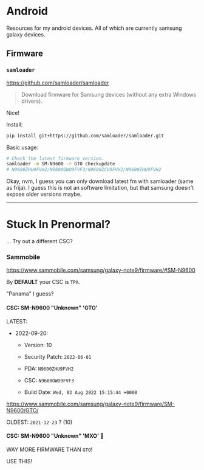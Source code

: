# Android

Resources for my android devices.
All of which are currently samsung galaxy devices.

## Firmware

### `samloader`

https://github.com/samloader/samloader

> Download firmware for Samsung devices (without any extra Windows drivers).

Nice!

Install:

```sh
pip install git+https://github.com/samloader/samloader.git
```

Basic usage:

```sh
# Check the latest firmware version.
samloader -m SM-N9600 -r GTO checkupdate
# N9600ZHU9FVH2/N9600OWO9FVF3/N9600ZCU9FVH2/N9600ZHU9FVH2
```

Okay, nvm, I guess you can only download latest fm with samloader (same as frija).
I guess this is not an software limitation, but that samsung doesn't expose older versions maybe.





----



# Stuck In Prenormal?



... Try out a different CSC?



### Sammobile



https://www.sammobile.com/samsung/galaxy-note9/firmware/#SM-N9600



By **DEFAULT** your CSC is `TPA`.

"Panama" I guess?



#### CSC: SM-N9600 "Unknown" 'GTO'



LATEST:

- 2022-09-20:
  
   - Version: 10
  
   - Security Patch: `2022-06-01`
  
   - PDA: `N9600ZHU9FVH2`
  
   - CSC: `N9600OWO9FVF3`
  
   - Build Date: `Wed, 03 Aug 2022 15:15:44 +0000`

https://www.sammobile.com/samsung/galaxy-note9/firmware/SM-N9600/GTO/



OLDEST: `2021-12-23` ? (10)



#### CSC: SM-N9600 "Unknown" 'MXO' 💯

WAY MORE FIRMWARE THAN `GTO`!

USE THIS!
